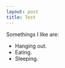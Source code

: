 ```yaml
---
layout: post
title: Test
---
```




Somethings I like are:

<ul>
<li>Hanging out.</li>
<li>Eating.</li>
<li>Sleeping.</li>
</ul>
